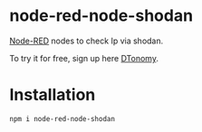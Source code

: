 # node-red-node-shodan
[Node-RED](https://nodered.org/) nodes to check Ip via shodan.

To try it for free, sign up here [DTonomy](https://www.dtonomy.com/pricing/). 
# Installation
```
npm i node-red-node-shodan
```